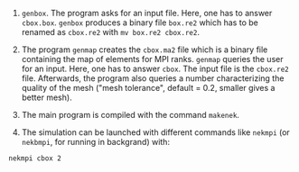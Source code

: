 
1. `genbox`. The program asks for an input file. Here, one has to answer
`cbox.box`. `genbox` produces a binary file `box.re2` which has to be renamed
as `cbox.re2` with `mv box.re2 cbox.re2`.

2. The program `genmap` creates the `cbox.ma2` file which is a binary file
containing the map of elements for MPI ranks. `genmap` queries the user for an
input. Here, one has to answer `cbox`. The input file is the `cbox.re2` file.
Afterwards, the program also queries a number characterizing the quality of the
mesh ("mesh tolerance", default = 0.2, smaller gives a better mesh).

3. The main program is compiled with the command `makenek`.

4. The simulation can be launched with different commands like `nekmpi` (or
`nekbmpi`, for running in backgrand) with:

```bash
nekmpi cbox 2
```
